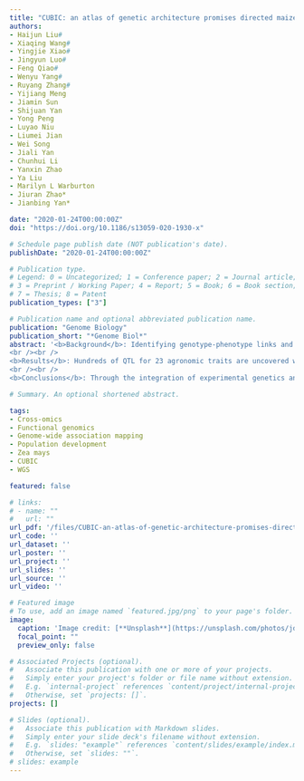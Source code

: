 ```yaml
---
title: "CUBIC: an atlas of genetic architecture promises directed maize improvement"
authors:
- Haijun Liu#
- Xiaqing Wang#
- Yingjie Xiao#
- Jingyun Luo#
- Feng Qiao#
- Wenyu Yang#
- Ruyang Zhang#
- Yijiang Meng
- Jiamin Sun
- Shijuan Yan
- Yong Peng
- Luyao Niu
- Liumei Jian
- Wei Song
- Jiali Yan
- Chunhui Li
- Yanxin Zhao
- Ya Liu
- Marilyn L Warburton
- Jiuran Zhao*
- Jianbing Yan*

date: "2020-01-24T00:00:00Z"
doi: "https://doi.org/10.1186/s13059-020-1930-x"

# Schedule page publish date (NOT publication's date).
publishDate: "2020-01-24T00:00:00Z"

# Publication type.
# Legend: 0 = Uncategorized; 1 = Conference paper; 2 = Journal article;
# 3 = Preprint / Working Paper; 4 = Report; 5 = Book; 6 = Book section;
# 7 = Thesis; 8 = Patent
publication_types: ["3"]

# Publication name and optional abbreviated publication name.
publication: "Genome Biology"
publication_short: "*Genome Biol*"
abstract: '<b>Background</b>: Identifying genotype-phenotype links and causative genes from quantitative trait loci (QTL) is challenging for complex agronomically important traits. To accelerate maize gene discovery and breeding, we present the Complete-diallel design plus Unbalanced Breeding-like Inter-Cross (CUBIC) population, consisting of 1404 individuals created by extensively inter-crossing 24 widely used Chinese maize founders.
<br /><br />
<b>Results</b>: Hundreds of QTL for 23 agronomic traits are uncovered with 14 million high-quality SNPs and a high-resolution identity-by-descent map, which account for an average of 75% of the heritability for each trait. We find epistasis contributes to phenotypic variance widely. Integrative cross-population analysis and cross-omics mapping allow effective and rapid discovery of underlying genes, validated here with a case study on leaf width. 
<br /><br />
<b>Conclusions</b>: Through the integration of experimental genetics and genomics, our study provides useful resources and gene mining strategies to explore complex quantitative traits.'

# Summary. An optional shortened abstract.

tags:
- Cross-omics
- Functional genomics
- Genome-wide association mapping
- Population development
- Zea mays
- CUBIC
- WGS

featured: false

# links:
# - name: ""
#   url: ""
url_pdf: '/files/CUBIC-an-atlas-of-genetic-architecture-promises-directed-maize-improvement.pdf'
url_code: ''
url_dataset: ''
url_poster: ''
url_project: ''
url_slides: ''
url_source: ''
url_video: ''

# Featured image
# To use, add an image named `featured.jpg/png` to your page's folder. 
image:
  caption: 'Image credit: [**Unsplash**](https://unsplash.com/photos/jdD8gXaTZsc)'
  focal_point: ""
  preview_only: false

# Associated Projects (optional).
#   Associate this publication with one or more of your projects.
#   Simply enter your project's folder or file name without extension.
#   E.g. `internal-project` references `content/project/internal-project/index.md`.
#   Otherwise, set `projects: []`.
projects: []

# Slides (optional).
#   Associate this publication with Markdown slides.
#   Simply enter your slide deck's filename without extension.
#   E.g. `slides: "example"` references `content/slides/example/index.md`.
#   Otherwise, set `slides: ""`.
# slides: example
---
```

